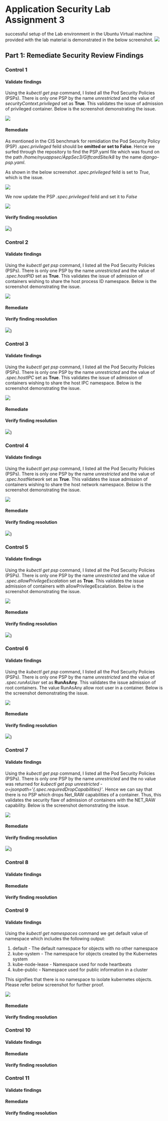 # Application Security Lab Assignment 3

successful setup of the Lab environment in the Ubuntu Virtual machine provided with the lab material is demonstrated in the below screenshot.
![](setup.png)

## Part 1: Remediate Security Review Findings
### Control 1

#### Validate findings

Using the *kubectl get psp* command, I listed all the Pod Security Policies (PSPs). There is only one PSP by the name *unrestricted* and the value of *securityContext.privileged* set as **True**. This validates the issue of admission of privileged container. Below is the screenshot demonstrating the issue.

![](control1validate.png)

#### Remediate

As mentioned in the CIS benchmark for remidiation the Pod Security Policy (PSP) *.spec.privileged* feild should be **omitted or set to False**. Hence we surfed through the repository to find the PSP.yaml file which was found on the path */home/nyuappsec/AppSec3/GiftcardSite/k8* by the name *django-psp.yaml*.

As shown in the below screenshot *.spec.privileged* feild is set to *True*, which is the issue.

![](Old_PSP.png)

We now update the PSP *.spec.privileged* feild and set it to *False*

![](Updated_PSP.png)

#### Verify finding resolution

![](RemVal1.png))

### Control 2

#### Validate findings
Using the *kubectl get psp* command, I listed all the Pod Security Policies (PSPs). There is only one PSP by the name *unrestricted* and the value of *.spec.hostPID* set as **True**. This validates the issue of admission of containers wishing to share the host process ID namespace. Below is the screenshot demonstrating the issue.

![](control2validate.png)


#### Remediate


#### Verify finding resolution


![](RemVal2.png))

### Control 3

#### Validate findings
Using the *kubectl get psp* command, I listed all the Pod Security Policies (PSPs). There is only one PSP by the name *unrestricted* and the value of *.spec.hostIPC* set as **True**. This validates the issue of admission of containers wishing to share the host IPC namespace. Below is the screenshot demonstrating the issue.

![](control3validate.png)

#### Remediate


#### Verify finding resolution

![](RemVal3.png))


### Control 4

#### Validate findings
Using the *kubectl get psp* command, I listed all the Pod Security Policies (PSPs). There is only one PSP by the name *unrestricted* and the value of *.spec.hostNetwork* set as **True**. This validates the issue admission of containers wishing to share the host network namespace. Below is the screenshot demonstrating the issue.

![](control4validate.png)

#### Remediate


#### Verify finding resolution

![](RemVal4.png))


### Control 5

#### Validate findings

Using the *kubectl get psp* command, I listed all the Pod Security Policies (PSPs). There is only one PSP by the name *unrestricted* and the value of *.spec.allowPrivilegeEscalation* set as **True**. This validates the issue admission of containers with allowPrivilegeEscalation. Below is the screenshot demonstrating the issue.

![](control5validate.png)

#### Remediate


#### Verify finding resolution

![](RemVal5.png))


### Control 6

#### Validate findings

Using the *kubectl get psp* command, I listed all the Pod Security Policies (PSPs). There is only one PSP by the name *unrestricted* and the value of *.spec.runAsUser* set as **RunAsAny**. This validates the issue admission of root containers. The value RunAsAny allow root user in a container. Below is the screenshot demonstrating the issue.

![](control6validate.png)

#### Remediate


#### Verify finding resolution

![](RemVal6.png))


### Control 7

#### Validate findings

Using the *kubectl get psp* command, I listed all the Pod Security Policies (PSPs). There is only one PSP by the name *unrestricted* and the no value was returned for *kubectl get psp unrestricted -o=jsonpath='{.spec.requiredDropCapabilities}'*. Hence we can say that there is no PSP which drops Net_RAW capabilities of a container. Thus, this validates the security flaw of admission of containers with the NET_RAW capability. Below is the screenshot demonstrating the issue.

![](control7validate.png)

#### Remediate

#### Verify finding resolution

![](RemVal7.png))


### Control 8

#### Validate findings


#### Remediate


#### Verify finding resolution

### Control 9

#### Validate findings

Using the *kubectl get namespaces* command we get default value of namespace which includes the following output:
1. default - The default namespace for objects with no other namespace
2. kube-system - The namespace for objects created by the Kubernetes system
3. kube-node-lease - Namespace used for node heartbeats
4. kube-public - Namespace used for public information in a cluster

This signifies that there is no namespace to isolate kubernetes objects. Please refer below screenshot for further proof.

![](control9validate.png)

#### Remediate


#### Verify finding resolution

### Control 10

#### Validate findings


#### Remediate


#### Verify finding resolution

### Control 11

#### Validate findings


#### Remediate


#### Verify finding resolution

